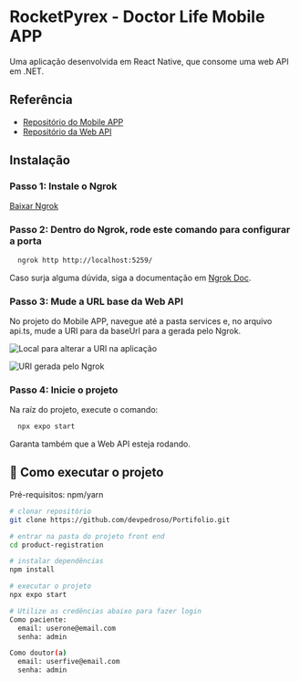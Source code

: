 
# RocketPyrex - Doctor Life Mobile APP

Uma aplicação desenvolvida em React Native, que consome uma web API em .NET.


## Referência

 - [Repositório do Mobile APP](https://github.com/ViniArcanjo/HealthPyrex-DoctorLife)
 - [Repositório da Web API](https://github.com/ViniArcanjo/DoctorLife)


## Instalação

### Passo 1: Instale o Ngrok
[Baixar Ngrok](https://ngrok.com/download)

### Passo 2: Dentro do Ngrok, rode este comando para configurar a porta
```bash
  ngrok http http://localhost:5259/
```
Caso surja alguma dúvida, siga a documentação em [Ngrok Doc](https://ngrok.com/docs/getting-started/).

### Passo 3: Mude a URL base da Web API
No projeto do Mobile APP, navegue até a pasta services e, no arquivo api.ts, mude a URI para da baseUrl para a gerada pelo Ngrok.

![Local para alterar a URI na aplicação](https://cdn.discordapp.com/attachments/945474061797056513/1177441867617542174/image.png?ex=65728531&is=65601031&hm=0c2e2edd5797bd55bd76ee28c52b7fa14338d6d293a14bd553977ba9a686ecbc&)

![URI gerada pelo Ngrok](https://cdn.discordapp.com/attachments/945474061797056513/1177441245111537694/image.png?ex=6572849c&is=65600f9c&hm=a2c97b94c63fb5827966f2f70a7e2426747643a95d93757c7ca0918ed8b35c72&)

### Passo 4: Inicie o projeto
Na raíz do projeto, execute o comando:
```bash
  npx expo start
```
Garanta também que a Web API esteja rodando.
    
## 🚀 Como executar o projeto
Pré-requisitos: npm/yarn

```bash
# clonar repositório
git clone https://github.com/devpedroso/Portifolio.git

# entrar na pasta do projeto front end
cd product-registration

# instalar dependências
npm install

# executar o projeto
npx expo start

# Utilize as credências abaixo para fazer login
Como paciente:
  email: userone@email.com
  senha: admin

Como doutor(a)
  email: userfive@email.com
  senha: admin
```

